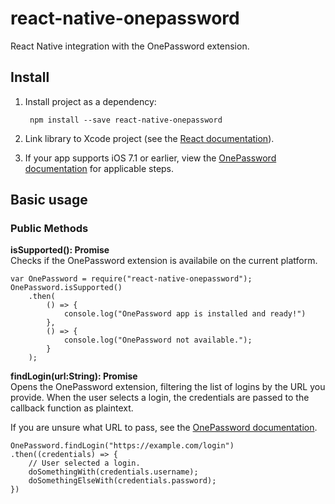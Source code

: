 # react-native-onepassword

React Native integration with the OnePassword extension.

## Install

1. Install project as a dependency:

		npm install --save react-native-onepassword

2. Link library to Xcode project (see the [React documentation](http://facebook.github.io/react-native/docs/linking-libraries-ios.html#content)).

3. If your app supports iOS 7.1 or earlier, view the [OnePassword documentation](https://github.com/AgileBits/onepassword-app-extension#projects-supporting-ios-71-and-earlier) for applicable steps.

## Basic usage

### Public Methods

**isSupported(): Promise**  
Checks if the OnePassword extension is availabile on the current platform.

```
var OnePassword = require("react-native-onepassword");
OnePassword.isSupported()
    .then(
        () => {
            console.log("OnePassword app is installed and ready!")
        },
        () => {
            console.log("OnePassword not available.");
        }
    );
```

**findLogin(url:String): Promise**  
Opens the OnePassword extension, filtering the list of logins by the URL you provide. When the user selects a login, the credentials are passed to the callback function as plaintext.

If you are unsure what URL to pass, see the [OnePassword documentation](https://github.com/AgileBits/onepassword-app-extension#best-practices).

```
OnePassword.findLogin("https://example.com/login")
.then((credentials) => {
    // User selected a login.
    doSomethingWith(credentials.username);
    doSomethingElseWith(credentials.password);
})
```
